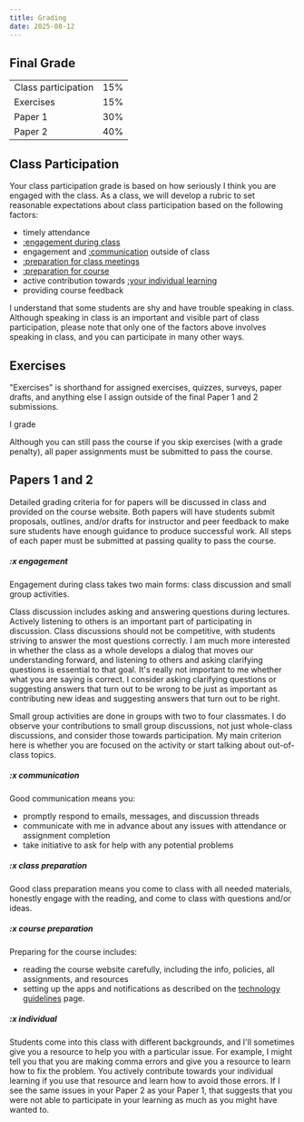 ```yaml
---
title: Grading
date: 2025-08-12
---
```




## Final Grade

|                     |     |
| ------------------- | :-: |
| Class participation | 15% |
| Exercises | 15% |
| Paper 1             | 30% |
| Paper 2             | 40% |

## Class Participation

Your class participation grade is based on how seriously I think you are engaged with the class. As a class, we will develop a rubric to set reasonable expectations about class participation based on the following factors:

- timely attendance
- [:engagement during class](#x-engagement)
- engagement and [:communication](#x-communication) outside of class
- [:preparation for class meetings](#x-class-preparation)
- [:preparation for course](#x-course-preparation)
- active contribution towards [:your individual learning](#x-individual)
- providing course feedback

I understand that some students are shy and have trouble speaking in class. Although speaking in class is an important and visible part of class participation, please note that only one of the factors above involves speaking in class, and you can participate in many other ways.

## Exercises

"Exercises" is shorthand for assigned exercises, quizzes, surveys, paper drafts, and anything else I assign outside of the final Paper 1 and 2  submissions.

I grade

Although you can still pass the course if you skip exercises (with a grade penalty), all paper assignments must be submitted to pass the course.

## Papers 1 and 2

Detailed grading criteria for for papers will be discussed in class and provided on the course website. Both papers will have  students submit proposals, outlines, and/or drafts for instructor and peer feedback to make sure students have enough guidance to produce successful work. All steps of each paper must be submitted at passing quality to pass the course.

##### :x engagement

Engagement during class takes two main forms: class discussion and small group activities.

Class discussion includes asking and answering questions during lectures. Actively listening to others is an important part of participating in discussion. Class discussions should not be competitive, with students striving to answer the most questions correctly. I am much more interested in whether the class as a whole develops a dialog that moves our understanding forward, and listening to others and asking clarifying questions is essential to that goal. It's really not important to me whether what you are saying is correct. I consider asking clarifying questions or suggesting answers that turn out to be wrong to be just as important as contributing new ideas and suggesting answers that turn out to be right.

Small group activities are done in groups with two to four classmates. I do observe your contributions to small group discussions, not just whole-class discussions, and consider those towards participation. My main criterion here is whether you are focused on the activity or start talking about out-of-class topics.

##### :x communication

Good communication means you:

- promptly respond to emails, messages, and discussion threads
- communicate with me in advance about any issues with attendance or assignment completion
- take initiative to ask for help with any potential problems

##### :x class preparation

Good class preparation means you come to class with all needed materials, honestly engage with the reading, and come to class with questions and/or ideas.

##### :x course preparation

Preparing for the course includes:

- reading the course website carefully, including the info, policies, all assignments, and resources
- setting up the apps and notifications as described on the [technology guidelines](/course-ntw2029/course-info/tech-guidelines) page.

##### :x individual

Students come into this class with different backgrounds, and I'll sometimes give you a resource to help you with a particular issue. For example, I might tell you that you are making comma errors and give you a resource to learn how to fix the problem. You actively contribute towards your individual learning if you use that resource and learn how to avoid those errors. If I see the same issues in your Paper 2 as your Paper 1, that suggests that you were not able to participate in your learning as much as you might have wanted to.
